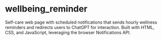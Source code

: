 # wellbeing_reminder
Self-care web page with scheduled notifications that sends hourly wellness reminders and redirects users to ChatGPT for interaction. Built with HTML, CSS, and JavaScript, leveraging the browser Notifications API.
